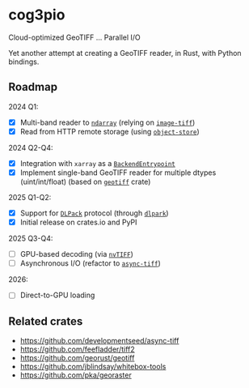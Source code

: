 # cog3pio

Cloud-optimized GeoTIFF ... Parallel I/O

Yet another attempt at creating a GeoTIFF reader, in Rust, with Python bindings.


## Roadmap

2024 Q1:
- [x] Multi-band reader to [`ndarray`](https://github.com/rust-ndarray/ndarray) (relying
      on [`image-tiff`](https://crates.io/crates/tiff))
- [x] Read from HTTP remote storage (using
      [`object-store`](https://crates.io/crates/object_store))

2024 Q2-Q4:
- [x] Integration with `xarray` as a
      [`BackendEntrypoint`](https://docs.xarray.dev/en/v2024.02.0/internals/how-to-add-new-backend.html)
- [x] Implement single-band GeoTIFF reader for multiple dtypes (uint/int/float) (based
      on [`geotiff`](https://crates.io/crates/geotiff) crate)

2025 Q1-Q2:
- [x] Support for [`DLPack`](https://dmlc.github.io/dlpack/latest/index.html) protocol
      (through [`dlpark`](https://crates.io/crates/dlpark))
- [x] Initial release on crates.io and PyPI

2025 Q3-Q4:
- [ ] GPU-based decoding (via [`nvTIFF`](https://crates.io/crates/nvtiff-sys))
- [ ] Asynchronous I/O (refactor to [`async-tiff`](https://crates.io/crates/async-tiff))

2026:
- [ ] Direct-to-GPU loading


## Related crates

- https://github.com/developmentseed/async-tiff
- https://github.com/feefladder/tiff2
- https://github.com/georust/geotiff
- https://github.com/jblindsay/whitebox-tools
- https://github.com/pka/georaster
